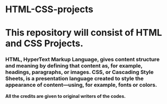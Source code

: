 # HTML-CSS-projects
<b><h1>This repository will consist of HTML and CSS Projects.</b></h1> 

<h3> HTML, HyperText Markup Language, gives content structure and meaning by defining that content as, for example, headings, paragraphs, or images. CSS, or Cascading Style Sheets, is a presentation language created to style the appearance of content—using, for example, fonts or colors.</h3>

<b> All the credits are given to original writers of the codes. </b>

